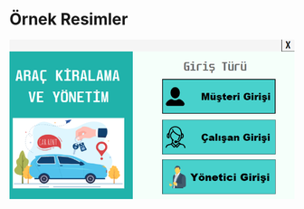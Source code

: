 # Örnek Resimler 
![image alt](https://github.com/UmutArdaVural/AracKiralamaSistemi/blob/main/Ekran%20g%C3%B6r%C3%BCnt%C3%BCs%C3%BC%202024-12-29%20234144.png?raw=true) 
